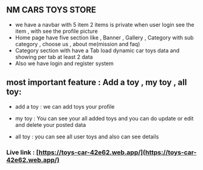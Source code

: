 ## NM CARS TOYS STORE
 * we have a navbar with 5 item 2 items is private when user login see the item , with see the profile picture 
 *  Home page have five section like , Banner , Gallery , Category with sub category , choose us , about me(mission and faq)
 * Category section with have a Tab load dynamic car toys data and showing per tab at least 2 data 
 * Also we have login and register system 
 
 ## most important feature : Add a toy , my toy , all toy:
  * add a toy :  we can add toys your profile 

  * my toy : You can see your all added toys and you can do update or edit and delete your posted data 
  * all toy : you can see all user toys and also can see details 

  ### Live link : [https://toys-car-42e62.web.app/](https://toys-car-42e62.web.app/)
        